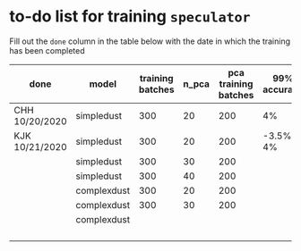# to-do list for training `speculator`

Fill out the `done` column in the table below with the date in which the training has been completed

| done | model       | training batches | n_pca | pca training batches | 99% accuracy |
| ---- | ----------- | ------- | ----- | ------------------------ | ------------ |
| CHH 10/20/2020     | simpledust  | 300     | 20    | 200                      |   4%           |
| KJK 10/21/2020     | simpledust  | 300     | 20    | 200                      |   -3.5%, 4%           |
|      | simpledust  | 300     | 30    | 200                      |              |
|      | simpledust  | 300     | 40    | 200                      |              |
|      | complexdust | 300     | 20    | 200                      |              |
|      | complexdust | 300     | 30    | 200                      |              |
|      | complexdust |         |       |                          |              |
|      |             |         |       |                          |              |
|      |             |         |       |                          |              |
|      |             |         |       |                          |              |
|      |             |         |       |                          |              |


